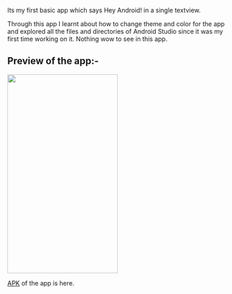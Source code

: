 Its my first basic app which says Hey Android! in a single textview.

Through this app I learnt about how to change theme and color for the app and explored all the files and directories of Android Studio since it was my first time working on it.
Nothing wow to see in this app.
## Preview of the app:-
<img src="https://user-images.githubusercontent.com/66427936/128358839-b7783f33-78a2-4283-9871-fd418108870f.jpeg" width="250" height="450">

[APK](https://github.com/mitali-1703/AndroidProjects/releases/download/project1/app-debug.apk) of the app is here.
